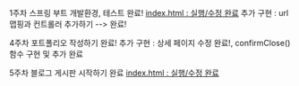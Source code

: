 1주차 스프링 부트 개발환경, 테스트 완료!
[index.html : 실행/수정 완료](https://github.com/pm117pm117/SPRING_BOOT_20230973.git)
추가 구현 : url 맵핑과 컨트롤러 추가하기 --> 완료!

4주차 포트폴리오 작성하기 완료!
추가 구현 : 상세 페이지 수정 완료!, confirmClose()함수 구현 및 추가 완료

5주차 블로그 게시판 시작하기 완료
[index.html : 실행/수정 완료](https://github.com/pm117pm117/SPRING_BOOT_20230973.git)